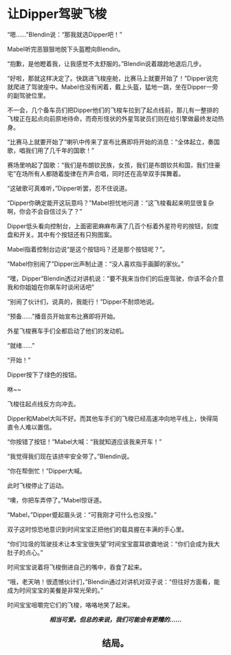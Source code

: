 # 让Dipper驾驶飞梭

“嗯……”Blendin说：“那我就选Dipper吧！”

Mabel听完恶狠狠地脱下头盔瞪向Blendin。

“抱歉，是他瞪着我，让我感觉不太舒服的。”Blendin说着踉跄地退后几步。

“好啦，那就这样决定了。快跳进飞梭座舱，比赛马上就要开始了！”Dipper说完就爬进了驾驶座中。Mabel也没有闲着，戴上头盔，猛地一跳，坐在Dipper一旁的副驾驶位里。

不一会，几个备车员们把Dipper他们的飞梭车拉到了起点线前，那儿有一整排的飞梭正在起点向前原地待命，而奇形怪状的外星驾驶员们则在给引擎做最终发动热身。

“比赛马上就要开始了”喇叭中传来了宣布比赛即将开始的消息：“全体起立，奏国歌，唱我们用了几千年的国歌！”

赛场里响起了国歌：“我们是布朗钦民族，女孩，我们是布朗钦共和国，我们住豪宅”在场所有人都随着旋律在齐声合唱，同时还在高举双手挥舞着。

“这破歌可真难听，”Dipper听罢，忍不住说道。

“Dipper你确定能开这玩意吗？”Mabel担忧地问道：“这飞梭看起来明显很复杂啊，你会不会自信过头了？”

Dipper低头看向控制台，上面密密麻麻布满了几百个标着外星符号的按钮，刻度盘和开关。其中有个按钮还有只狗图案。

Mabel指着控制台边说“是这个按钮吗？还是那个按钮呢？”。

“Mabel你别闹了”Dipper出声制止道：“没人喜欢指手画脚的家伙。”

“嘿，Dipper”Blendin透过对讲机说：“要不我来当你们的后座驾驶，你该不会介意我和你姐姐在你飙车时谈闲话吧”

“别闹了伙计们，说真的，我能行！”Dipper不耐烦地说。

“预备……”播音员开始宣布比赛即将开始。

外星飞梭赛车手们全都启动了他们的发动机。

“就绪……”

“开始！”

Dipper按下了绿色的按钮。

咻~~

飞梭往起点线反方向冲去。

Dipper和Mabel大叫不好。而其他车手们的飞梭已经高速冲向地平线上，快得简直令人难以置信。


“你按错了按钮！”Mabel大喊：“我就知道应该我来开车！”

“我觉得我们现在该挤牢安全带了。”Blendin说。

“你在帮倒忙！”Dipper大喊。

此时飞梭停止了运动。

“噢，你把车弄停了。”Mabel惊讶道。

“Mabel，”Dipper蹙起眉头说：“可我刚才可什么也没按。”

双子这时惊恐地意识到时间宝宝正把他们的载具握在丰满的手心里。

“你们垃圾的驾驶技术让本宝宝很失望”时间宝宝震耳欲聋地说：“你们会成为我大肚子的点心。”

时间宝宝说着将飞梭倒进自己的嘴中，吞食了起来。

“哦，老天呐！很遗憾伙计们，”Blendin通过对讲机对双子说：“但往好方面看，能成为时间宝宝的美餐是非常光荣的。”

时间宝宝咀嚼完它们的飞梭，咯咯地笑了起来。

***<center>相当可爱。但总的来说，我们可能会有更糟的……***

## **<center>结局。**
